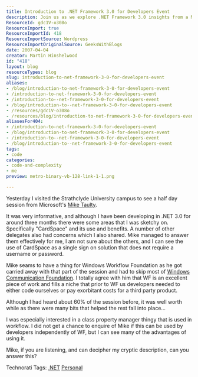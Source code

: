 ```yaml
---
title: Introduction to .NET Framework 3.0 for Developers Event
description: Join us as we explore .NET Framework 3.0 insights from a Microsoft event, featuring CardSpace and Windows Workflow Foundation. Enhance your development skills!
ResourceId: gdc1V-o308o
ResourceImport: true
ResourceImportId: 418
ResourceImportSource: Wordpress
ResourceImportOriginalSource: GeeksWithBlogs
date: 2007-04-04
creator: Martin Hinshelwood
id: "418"
layout: blog
resourceTypes: blog
slug: introduction-to-net-framework-3-0-for-developers-event
aliases:
- /blog/introduction-to-net-framework-3-0-for-developers-event
- /introduction-to-net-framework-3-0-for-developers-event
- /introduction-to--net-framework-3-0-for-developers-event
- /blog/introduction-to--net-framework-3-0-for-developers-event
- /resources/gdc1V-o308o
- /resources/blog/introduction-to-net-framework-3-0-for-developers-event
aliasesFor404:
- /introduction-to-net-framework-3-0-for-developers-event
- /blog/introduction-to-net-framework-3-0-for-developers-event
- /introduction-to--net-framework-3-0-for-developers-event
- /blog/introduction-to--net-framework-3-0-for-developers-event
tags:
- code
categories:
- code-and-complexity
- me
preview: metro-binary-vb-128-link-1-1.png

---
```

Yesterday I visited the Strathclyde University campus to see a half day session from Microsoft's [Mike Taulty](http://mtaulty.com/communityserver/blogs/mike_taultys_blog/default.aspx).

It was very informative, and although I have been developing in .NET 3.0 for around three months there were some areas that I was sketchy on. Specifically "CardSpace" and its use and benefits. A number of other delegates also had concerns which I also shared. Mike managed to answer them effectively for me, I am not sure about the others, and I can see the use of CardSpace as a single sign on solution that does not require a username or password.

Mike seams to have a thing for Windows Workflow Foundation as he got carried away with that part of the session and had to skip most of [Windows Communication Foundation](http://wcf.netfx3.com "Windows Communication Foundation"). I totally agree with him that WF is an excellent piece of work and fills a niche that prior to WF us developers needed to either code ourselves or pay exorbitant costs for a third party product.

Although I had heard about 60% of the session before, it was well worth while as there were many bits that helped the rest fall into place...

I was especially interested in a class property manager thingy that is used in workflow. I did not get a chance to enquire of Mike if this can be used by developers independently of WF, but I can see many of the advantages of using it.

Mike, if you are listening, and can decipher my cryptic description, can you answer this?

Technorati Tags: [.NET](http://technorati.com/tags/.NET) [Personal](http://technorati.com/tags/Personal)
